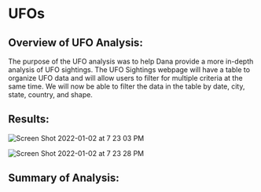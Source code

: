 # UFOs

## Overview of UFO Analysis: 

The purpose of the UFO analysis was to help Dana provide a more in-depth analysis of UFO sightings. The UFO Sightings webpage will have a table to organize UFO data and will allow users to filter for multiple criteria at the same time. We will now be able to filter the data in the table by date, city, state, country, and shape. 

## Results:



![Screen Shot 2022-01-02 at 7 23 03 PM](https://user-images.githubusercontent.com/91925639/147893164-32efbaf1-0613-423e-a83f-f5f0ca75cb62.png)

![Screen Shot 2022-01-02 at 7 23 28 PM](https://user-images.githubusercontent.com/91925639/147893172-4aa0ff8c-d081-413c-8abe-1af5c16abb56.png)

## Summary of Analysis:

